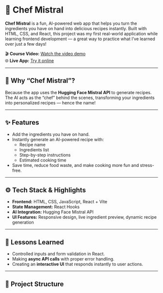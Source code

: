 # 🍳 Chef Mistral

**Chef Mistral** is a fun, AI-powered web app that helps you turn the ingredients you have on hand into delicious recipes instantly. Built with HTML, CSS, and React, this project was my first real-world application while learning frontend development — a great way to practice what I’ve learned over just a few days!

🎬 **Course Video:** [Watch the video demo](https://gi)  
🌐 **Live App:** [Try it online](https://lnkd.in/e56qmcpG)

---

## 🤔 Why “Chef Mistral”?

Because the app uses the **Hugging Face Mistral API** to generate recipes. The AI acts as the “chef” behind the scenes, transforming your ingredients into personalized recipes — hence the name!

---

## ✨ Features

- Add the ingredients you have on hand.
- Instantly generate an AI-powered recipe with:
  - Recipe name
  - Ingredients list
  - Step-by-step instructions
  - Estimated cooking time
- Save time, reduce food waste, and make cooking more fun and stress-free.

---

## ⚙️ Tech Stack & Highlights

- **Frontend:** HTML, CSS, JavaScript, React + Vite
- **State Management:** React Hooks
- **AI Integration:** Hugging Face Mistral API
- **UI Features:** Responsive design, live ingredient preview, dynamic recipe generation

---

## 📝 Lessons Learned

- Controlled inputs and form validation in React.
- Making **async API calls** with proper error handling.
- Creating an **interactive UI** that responds instantly to user actions.

---

## 📂 Project Structure
